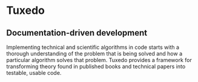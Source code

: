 # Tuxedo

## Documentation-driven development

Implementing technical and scientific algorithms in code starts with a thorough understanding of the problem
that is being solved and how a particular algorithm solves that problem. Tuxedo provides a framework for
transforming theory found in published books and technical papers into testable, usable code.
